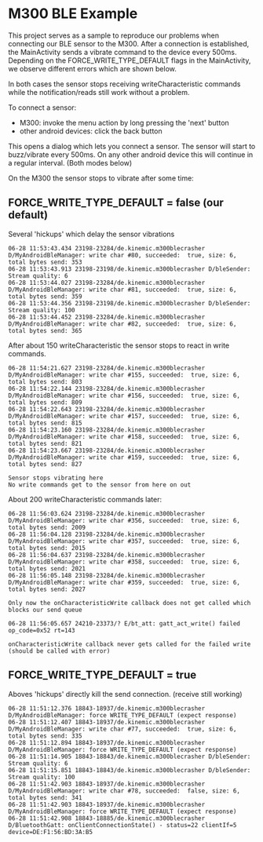 # M300 BLE Example

This project serves as a sample to reproduce our problems when connecting our BLE sensor to the M300.
After a connection is established, the MainActivity sends a vibrate command to the device every 500ms.
Depending on the FORCE_WRITE_TYPE_DEFAULT flags in the MainActivity, we observe different errors which are shown below.

In both cases the sensor stops receiving writeCharacteristic commands while the notification/reads still work without
a problem.

To connect a sensor:

* M300: invoke the menu action by long pressing the 'next' button
* other android devices: click the back button

This opens a dialog which lets you connect a sensor. 
The sensor will start to buzz/vibrate every 500ms.
On any other android device this will continue in a regular interval. (Both modes below)

On the M300 the sensor stops to vibrate after some time:

## FORCE_WRITE_TYPE_DEFAULT = false (our default)

Several 'hickups' which delay the sensor vibrations

    06-28 11:53:43.434 23198-23284/de.kinemic.m300blecrasher D/MyAndroidBleManager: write char #80, succeeded:  true, size: 6, total bytes send: 353
    06-28 11:53:43.913 23198-23198/de.kinemic.m300blecrasher D/bleSender: Stream quality: 6
    06-28 11:53:44.027 23198-23284/de.kinemic.m300blecrasher D/MyAndroidBleManager: write char #81, succeeded:  true, size: 6, total bytes send: 359
    06-28 11:53:44.356 23198-23198/de.kinemic.m300blecrasher D/bleSender: Stream quality: 100
    06-28 11:53:44.452 23198-23284/de.kinemic.m300blecrasher D/MyAndroidBleManager: write char #82, succeeded:  true, size: 6, total bytes send: 365

After about 150 writeCharacteristic the sensor stops to react in write commands.

    06-28 11:54:21.627 23198-23284/de.kinemic.m300blecrasher D/MyAndroidBleManager: write char #155, succeeded:  true, size: 6, total bytes send: 803
    06-28 11:54:22.144 23198-23284/de.kinemic.m300blecrasher D/MyAndroidBleManager: write char #156, succeeded:  true, size: 6, total bytes send: 809
    06-28 11:54:22.643 23198-23284/de.kinemic.m300blecrasher D/MyAndroidBleManager: write char #157, succeeded:  true, size: 6, total bytes send: 815
    06-28 11:54:23.160 23198-23284/de.kinemic.m300blecrasher D/MyAndroidBleManager: write char #158, succeeded:  true, size: 6, total bytes send: 821
    06-28 11:54:23.667 23198-23284/de.kinemic.m300blecrasher D/MyAndroidBleManager: write char #159, succeeded:  true, size: 6, total bytes send: 827

    Sensor stops vibrating here 
    No write commands get to the sensor from here on out

About 200 writeCharacteristic commands later:

    06-28 11:56:03.624 23198-23284/de.kinemic.m300blecrasher D/MyAndroidBleManager: write char #356, succeeded:  true, size: 6, total bytes send: 2009
    06-28 11:56:04.128 23198-23284/de.kinemic.m300blecrasher D/MyAndroidBleManager: write char #357, succeeded:  true, size: 6, total bytes send: 2015
    06-28 11:56:04.637 23198-23284/de.kinemic.m300blecrasher D/MyAndroidBleManager: write char #358, succeeded:  true, size: 6, total bytes send: 2021
    06-28 11:56:05.148 23198-23284/de.kinemic.m300blecrasher D/MyAndroidBleManager: write char #359, succeeded:  true, size: 6, total bytes send: 2027

    Only now the onCharacteristicWrite callback does not get called which blocks our send queue

    06-28 11:56:05.657 24210-23373/? E/bt_att: gatt_act_write() failed op_code=0x52 rt=143

    onCharacteristicWrite callback never gets called for the failed write (should be called with error)

## FORCE_WRITE_TYPE_DEFAULT = true

Aboves 'hickups' directly kill the send connection. (receive still working)

    06-28 11:51:12.376 18843-18937/de.kinemic.m300blecrasher D/MyAndroidBleManager: force WRITE_TYPE_DEFAULT (expect response)
    06-28 11:51:12.407 18843-18937/de.kinemic.m300blecrasher D/MyAndroidBleManager: write char #77, succeeded:  true, size: 6, total bytes send: 335
    06-28 11:51:12.894 18843-18937/de.kinemic.m300blecrasher D/MyAndroidBleManager: force WRITE_TYPE_DEFAULT (expect response)
    06-28 11:51:14.905 18843-18843/de.kinemic.m300blecrasher D/bleSender: Stream quality: 6
    06-28 11:51:15.851 18843-18843/de.kinemic.m300blecrasher D/bleSender: Stream quality: 100
    06-28 11:51:42.903 18843-18937/de.kinemic.m300blecrasher D/MyAndroidBleManager: write char #78, succeeded:  false, size: 6, total bytes send: 341
    06-28 11:51:42.903 18843-18937/de.kinemic.m300blecrasher D/MyAndroidBleManager: force WRITE_TYPE_DEFAULT (expect response)
    06-28 11:51:42.908 18843-18885/de.kinemic.m300blecrasher D/BluetoothGatt: onClientConnectionState() - status=22 clientIf=5 device=DE:F1:56:BD:3A:B5

